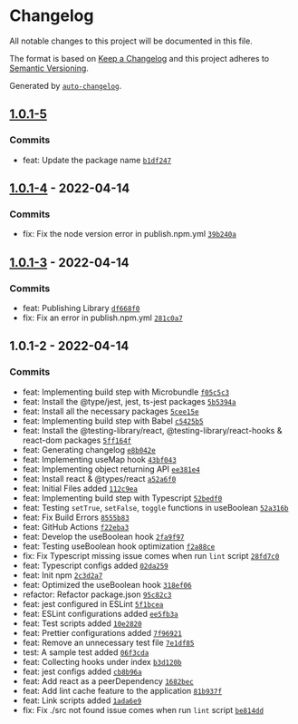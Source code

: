 # Changelog

All notable changes to this project will be documented in this file.

The format is based on [Keep a Changelog](https://keepachangelog.com/en/1.0.0/)
and this project adheres to [Semantic Versioning](https://semver.org/spec/v2.0.0.html).

Generated by [`auto-changelog`](https://github.com/CookPete/auto-changelog).

## [1.0.1-5](https://github.com/yushanwebdev/react-hooks-library/compare/1.0.1-4...1.0.1-5)

### Commits

- feat: Update the package name [`b1df247`](https://github.com/yushanwebdev/react-hooks-library/commit/b1df247862a063cfd43a00f1f9b5b3ba518ef406)

## [1.0.1-4](https://github.com/yushanwebdev/react-hooks-library/compare/1.0.1-3...1.0.1-4) - 2022-04-14

### Commits

- fix: Fix the node version error in publish.npm.yml [`39b240a`](https://github.com/yushanwebdev/react-hooks-library/commit/39b240a4594409e01f06221ba344cab4b2d122df)

## [1.0.1-3](https://github.com/yushanwebdev/react-hooks-library/compare/1.0.1-2...1.0.1-3) - 2022-04-14

### Commits

- feat: Publishing Library [`df668f0`](https://github.com/yushanwebdev/react-hooks-library/commit/df668f0f2e46e80acb967aa6cef33f26bb0d20ba)
- fix: Fix an error in publish.npm.yml [`281c0a7`](https://github.com/yushanwebdev/react-hooks-library/commit/281c0a791886a0b16fa54da20bd3494110f7ee24)

## 1.0.1-2 - 2022-04-14

### Commits

- feat: Implementing build step with Microbundle [`f05c5c3`](https://github.com/yushanwebdev/react-hooks-library/commit/f05c5c330c9577fa71e12f3b2d66b0b6c1b567ed)
- feat: Install the @type/jest, jest, ts-jest packages [`5b5394a`](https://github.com/yushanwebdev/react-hooks-library/commit/5b5394acabb869f8482f544b4f1d7ca73496fcc2)
- feat: Install all the necessary packages [`5cee15e`](https://github.com/yushanwebdev/react-hooks-library/commit/5cee15e71df3254c7bb84d216265c4d8ad70c8b8)
- feat: Implementing build step with Babel [`c5425b5`](https://github.com/yushanwebdev/react-hooks-library/commit/c5425b5d1cf8c06eb11d00ca26932148f88f2d26)
- feat: Install the @testing-library/react, @testing-library/react-hooks & react-dom packages [`5ff164f`](https://github.com/yushanwebdev/react-hooks-library/commit/5ff164f395df1555c90686113e9806201743e31d)
- feat: Generating changelog [`e8b042e`](https://github.com/yushanwebdev/react-hooks-library/commit/e8b042ea57bf2c3219e197a4ab3882c997b99e4a)
- feat: Implementing useMap hook [`43bf043`](https://github.com/yushanwebdev/react-hooks-library/commit/43bf043be29ea551f83105d76bbb6333dd9fb85f)
- feat: Implementing object returning API [`ee381e4`](https://github.com/yushanwebdev/react-hooks-library/commit/ee381e44d23b549f0e236e875d861e439d339ae4)
- feat: Install react & @types/react [`a52a6f0`](https://github.com/yushanwebdev/react-hooks-library/commit/a52a6f0b2a9ca9913b30b04f28536f6e20d481fc)
- feat: Initial Files added [`112c9ea`](https://github.com/yushanwebdev/react-hooks-library/commit/112c9eab7b8d906f925bb32dd14a94cf31fd5a59)
- feat: Implementing build step with Typescript [`52bedf0`](https://github.com/yushanwebdev/react-hooks-library/commit/52bedf057f860c12800ab0ea8ff95f20a09a49f1)
- feat: Testing `setTrue`, `setFalse`, `toggle` functions in useBoolean [`52a316b`](https://github.com/yushanwebdev/react-hooks-library/commit/52a316b88f32452cdf3fd6aed8319ff62af05a38)
- feat: Fix Build Errors [`8555b83`](https://github.com/yushanwebdev/react-hooks-library/commit/8555b83a68b64ec403622c0d4e97f086217437fe)
- feat: GitHub Actions [`f22eba3`](https://github.com/yushanwebdev/react-hooks-library/commit/f22eba3c75132b29f550ebcb571ba9a972b3bacb)
- feat: Develop the useBoolean hook [`2fa9f97`](https://github.com/yushanwebdev/react-hooks-library/commit/2fa9f9776e7f46ff0d20bf6c60bd3fba4d8ecb70)
- feat: Testing useBoolean hook optimization [`f2a88ce`](https://github.com/yushanwebdev/react-hooks-library/commit/f2a88ce8de111e34091c5298b48b7b5902cfc1f1)
- fix: Fix Typescript missing issue comes when run `lint` script [`28fd7c0`](https://github.com/yushanwebdev/react-hooks-library/commit/28fd7c030cca91df1f72817739f208b858278360)
- feat: Typescript configs added [`02da259`](https://github.com/yushanwebdev/react-hooks-library/commit/02da2596f55cca6cd668c26f45da4816c05fdae7)
- feat: Init npm [`2c3d2a7`](https://github.com/yushanwebdev/react-hooks-library/commit/2c3d2a78259b659e0e70f5582c3e2e42ef2e37ef)
- feat: Optimized the useBoolean hook [`318ef06`](https://github.com/yushanwebdev/react-hooks-library/commit/318ef06055c5b3ffec8205f8afa2c2e9c35989df)
- refactor: Refactor package.json [`95c82c3`](https://github.com/yushanwebdev/react-hooks-library/commit/95c82c34e6607267de9d56247806e836168d3210)
- feat: jest configured in ESLint [`5f1bcea`](https://github.com/yushanwebdev/react-hooks-library/commit/5f1bceadb9b79ab045e1dab8838aa2d64aeaa533)
- feat: ESLint configurations added [`ee5fb3a`](https://github.com/yushanwebdev/react-hooks-library/commit/ee5fb3a079da165fd6ba484abcc56d4603334b84)
- feat: Test scripts added [`10e2820`](https://github.com/yushanwebdev/react-hooks-library/commit/10e28200ad4731a5e85a57ddd1be7590797946e9)
- feat: Prettier configurations added [`7f96921`](https://github.com/yushanwebdev/react-hooks-library/commit/7f969218f240730ec2519ad77f6cadac3a949e33)
- feat: Remove an unnecessary test file [`7e1df85`](https://github.com/yushanwebdev/react-hooks-library/commit/7e1df8513b5b6f8c2f5f5c211277cdf65dbd193d)
- test: A sample test added [`06f3cda`](https://github.com/yushanwebdev/react-hooks-library/commit/06f3cda6a8e61899e22710790ec9443bce244789)
- feat: Collecting hooks under index [`b3d120b`](https://github.com/yushanwebdev/react-hooks-library/commit/b3d120b51706cdd04dd36564ea1759b7185618f8)
- feat: jest configs added [`cb8b96a`](https://github.com/yushanwebdev/react-hooks-library/commit/cb8b96ab8935e2683f87823946ec3cb03dfa8764)
- feat: Add react as a peerDependency [`1682bec`](https://github.com/yushanwebdev/react-hooks-library/commit/1682bec40e4d14e472ba35034668fed86bc7a37c)
- feat: Add lint cache feature to the application [`81b937f`](https://github.com/yushanwebdev/react-hooks-library/commit/81b937f4803c624fe80ee5745b97ac4ac2f182fe)
- feat: Link scripts added [`1ada6e9`](https://github.com/yushanwebdev/react-hooks-library/commit/1ada6e958f74adf179aaa9c85032fd99f8789ea7)
- fix: Fix ./src not found issue comes when run `lint` script [`be814dd`](https://github.com/yushanwebdev/react-hooks-library/commit/be814dddd941eac82ee66e6759816cdad6f1f513)
